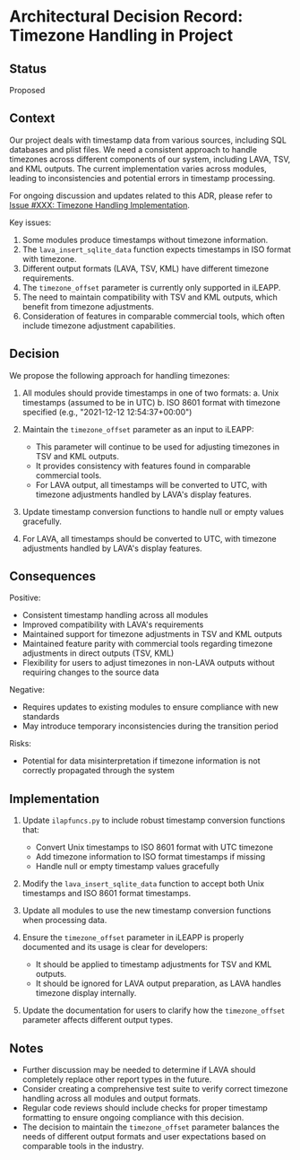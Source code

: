 # Architectural Decision Record: Timezone Handling in Project

## Status
Proposed

## Context
Our project deals with timestamp data from various sources, including SQL databases and plist files. We need a consistent approach to handle timezones across different components of our system, including LAVA, TSV, and KML outputs. The current implementation varies across modules, leading to inconsistencies and potential errors in timestamp processing.

For ongoing discussion and updates related to this ADR, please refer to [Issue #XXX: Timezone Handling Implementation](https://github.com/your-repo/issues/XXX).

Key issues:
1. Some modules produce timestamps without timezone information.
2. The `lava_insert_sqlite_data` function expects timestamps in ISO format with timezone.
3. Different output formats (LAVA, TSV, KML) have different timezone requirements.
4. The `timezone_offset` parameter is currently only supported in iLEAPP.
5. The need to maintain compatibility with TSV and KML outputs, which benefit from timezone adjustments.
6. Consideration of features in comparable commercial tools, which often include timezone adjustment capabilities.

## Decision
We propose the following approach for handling timezones:

1. All modules should provide timestamps in one of two formats:
   a. Unix timestamps (assumed to be in UTC)
   b. ISO 8601 format with timezone specified (e.g., "2021-12-12 12:54:37+00:00")

2. Maintain the `timezone_offset` parameter as an input to iLEAPP:
   - This parameter will continue to be used for adjusting timezones in TSV and KML outputs.
   - It provides consistency with features found in comparable commercial tools.
   - For LAVA output, all timestamps will be converted to UTC, with timezone adjustments handled by LAVA's display features.

3. Update timestamp conversion functions to handle null or empty values gracefully.

4. For LAVA, all timestamps should be converted to UTC, with timezone adjustments handled by LAVA's display features.

## Consequences
Positive:
- Consistent timestamp handling across all modules
- Improved compatibility with LAVA's requirements
- Maintained support for timezone adjustments in TSV and KML outputs
- Maintained feature parity with commercial tools regarding timezone adjustments in direct outputs (TSV, KML)
- Flexibility for users to adjust timezones in non-LAVA outputs without requiring changes to the source data

Negative:
- Requires updates to existing modules to ensure compliance with new standards
- May introduce temporary inconsistencies during the transition period

Risks:
- Potential for data misinterpretation if timezone information is not correctly propagated through the system

## Implementation
1. Update `ilapfuncs.py` to include robust timestamp conversion functions that:
   - Convert Unix timestamps to ISO 8601 format with UTC timezone
   - Add timezone information to ISO format timestamps if missing
   - Handle null or empty timestamp values gracefully

2. Modify the `lava_insert_sqlite_data` function to accept both Unix timestamps and ISO 8601 format timestamps.

3. Update all modules to use the new timestamp conversion functions when processing data.

4. Ensure the `timezone_offset` parameter in iLEAPP is properly documented and its usage is clear for developers:
   - It should be applied to timestamp adjustments for TSV and KML outputs.
   - It should be ignored for LAVA output preparation, as LAVA handles timezone display internally.

5. Update the documentation for users to clarify how the `timezone_offset` parameter affects different output types.

## Notes
- Further discussion may be needed to determine if LAVA should completely replace other report types in the future.
- Consider creating a comprehensive test suite to verify correct timezone handling across all modules and output formats.
- Regular code reviews should include checks for proper timestamp formatting to ensure ongoing compliance with this decision.
- The decision to maintain the `timezone_offset` parameter balances the needs of different output formats and user expectations based on comparable tools in the industry.
